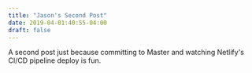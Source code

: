 ```yaml
---
title: "Jason's Second Post"
date: 2019-04-01:40:55-04:00
draft: false
---
```

A second post just because committing to Master and watching Netlify's CI/CD pipeline deploy is fun.
